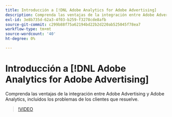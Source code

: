 ```yaml
---
title: Introducción a [!DNL Adobe Analytics for Adobe Advertising]
description: Comprenda las ventajas de la integración entre Adobe Advertising y Adobe Analytics, incluidos los problemas de los clientes que resuelve.
exl-id: 3e8b735d-62a3-4f03-b259-f3278cde8afb
source-git-commit: c299b88f75a62194bd22b2d220ab525045f78ea7
workflow-type: tm+mt
source-wordcount: '40'
ht-degree: 0%

---
```


# Introducción a [!DNL Adobe Analytics for Adobe Advertising]

Comprenda las ventajas de la integración entre Adobe Advertising y Adobe Analytics, incluidos los problemas de los clientes que resuelve.

>[!VIDEO](https://video.tv.adobe.com/v/33491)
